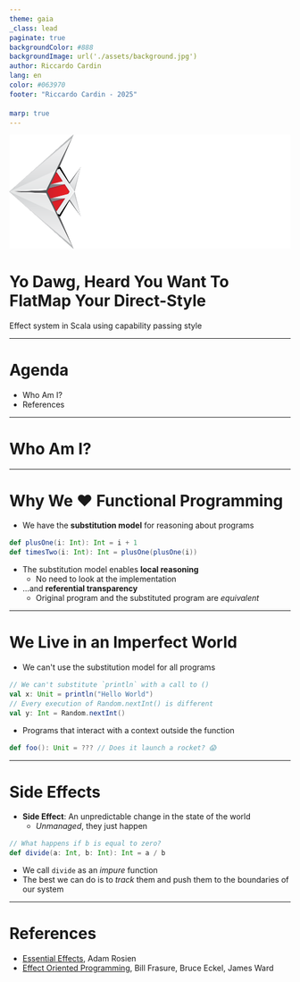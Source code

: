 ```yaml
---
theme: gaia
_class: lead
paginate: true
backgroundColor: #888
backgroundImage: url('./assets/background.jpg')
author: Riccardo Cardin
lang: en
color: #063970
footer: "Riccardo Cardin - 2025"

marp: true
---
```


<style>
  header,footer {
    color: #063970;
  }
</style>

![bg left:40% 80%](./assets/logo.png)

# Yo Dawg, Heard You Want To FlatMap Your Direct-Style
Effect system in Scala using capability passing style 

---

# Agenda

* Who Am I?
* References

---

# Who Am I?

---

# Why We ❤️ Functional Programming

* We have the **substitution model** for reasoning about programs
```scala 3
def plusOne(i: Int): Int = i + 1
def timesTwo(i: Int): Int = plusOne(plusOne(i))
```
* The substitution model enables **local reasoning**
  * No need to look at the implementation
* ...and **referential transparency**
  * Original program and the substituted program are *equivalent*

---

# We Live in an Imperfect World

* We can't use the substitution model for all programs

```scala 3
// We can't substitute `println` with a call to ()
val x: Unit = println("Hello World")
// Every execution of Random.nextInt() is different
val y: Int = Random.nextInt() 
```

* Programs that interact with a context outside the function
```scala 3
def foo(): Unit = ??? // Does it launch a rocket? 😱
```
---

# Side Effects

* **Side Effect**: An unpredictable change in the state of the world
  * *Unmanaged*, they just happen

```scala 3
// What happens if b is equal to zero?
def divide(a: Int, b: Int): Int = a / b
```

* We call `divide` as an *impure* function
* The best we can do is to *track* them and push them to the boundaries of our system

---

# References

* [Essential Effects](https://essentialeffects.dev/), Adam Rosien
* [Effect Oriented Programming](https://effectorientedprogramming.com/), Bill Frasure, Bruce Eckel, James Ward


